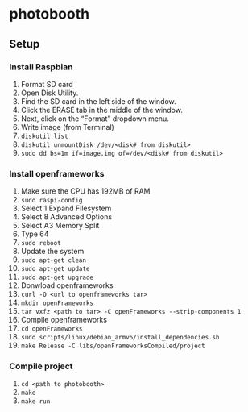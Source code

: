 # photobooth



## Setup

### Install Raspbian

1. Format SD card
  1. Open Disk Utility.
  2. Find the SD card in the left side of the window.
  3. Click the ERASE tab in the middle of the window.
  4. Next, click on the “Format” dropdown menu.
2. Write image (from Terminal)
  1. ```diskutil list```
  2. ```diskutil unmountDisk /dev/<disk# from diskutil>```
  3. ```sudo dd bs=1m if=image.img of=/dev/<disk# from diskutil>```

### Install openframeworks

1. Make sure the CPU has 192MB of RAM 
  1. ```sudo raspi-config```
  2. Select 1 Expand Filesystem
  3. Select 8 Advanced Options
  4. Select A3 Memory Split
  5. Type 64
  6. ```sudo reboot```
2. Update the system
  1. ```sudo apt-get clean```
  2. ```sudo apt-get update```
  3. ```sudo apt-get upgrade```
3. Donwload openframeworks
  1. ```curl -O <url to openframeworks tar>```
  2. ```mkdir openFrameworks```
  3. ```tar vxfz <path to tar> -C openFrameworks --strip-components 1```
4. Compile openframeworks
  1. ```cd openFrameworks```
  2. ```sudo scripts/linux/debian_armv6/install_dependencies.sh```
  3. ```make Release -C libs/openFrameworksCompiled/project```

### Compile project
1. ```cd <path to photobooth>```
2. ```make```
3. ```make run```





